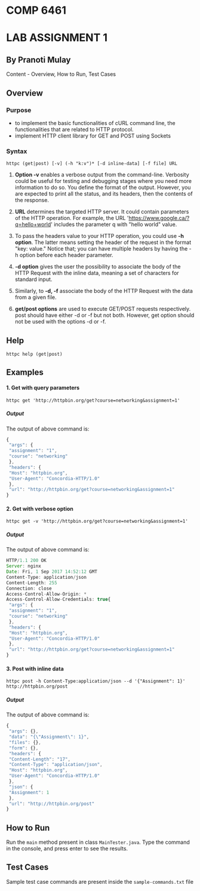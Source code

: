 # COMP 6461
# LAB ASSIGNMENT 1
## By Pranoti Mulay

Content - Overview, How to Run, Test Cases

## Overview 
### Purpose
- to implement the basic functionalities of cURL command line, the functionalities that are related to HTTP protocol.
- implement HTTP client library for GET and POST using Sockets

### Syntax
```httpc (get|post) [-v] (-h "k:v")* [-d inline-data] [-f file] URL```
1. **Option -v** enables a verbose output from the command-line. Verbosity could be useful
for testing and debugging stages where you need more information to do so. You
define the format of the output. However, you are expected to print all the status, and
its headers, then the contents of the response.

2. **URL** determines the targeted HTTP server. It could contain parameters of the HTTP
operation. For example, the URL 'https://www.google.ca/?q=hello+world' includes the
parameter q with "hello world" value.

3. To pass the headers value to your HTTP operation, you could use **-h option**. The latter
means setting the header of the request in the format "key: value." Notice that; you can
have multiple headers by having the -h option before each header parameter.

4. **-d option** gives the user the possibility to associate the body of the HTTP Request with the
inline data, meaning a set of characters for standard input.

5. Similarly, to **-d, -f** associate the body of the HTTP Request with the data from a given
file.

6. **get/post options** are used to execute GET/POST requests respectively. post should
have either -d or -f but not both. However, get option should not be used with the
options -d or -f.

## Help
```httpc help (get|post)```
## Examples
#### 1. Get with query parameters
```httpc get 'http://httpbin.org/get?course=networking&assignment=1'```
##### Output
The output of above command is:
```javascript
{
 "args": {
 "assignment": "1",
 "course": "networking"
 },
 "headers": {
 "Host": "httpbin.org",
 "User-Agent": "Concordia-HTTP/1.0"
 },
 "url": "http://httpbin.org/get?course=networking&assignment=1"
}
```
#### 2. Get with verbose option
```httpc get -v 'http://httpbin.org/get?course=networking&assignment=1'```
##### Output
The output of above command is:
```javascript
HTTP/1.1 200 OK
Server: nginx
Date: Fri, 1 Sep 2017 14:52:12 GMT
Content-Type: application/json
Content-Length: 255
Connection: close
Access-Control-Allow-Origin: *
Access-Control-Allow-Credentials: true{
 "args": {
 "assignment": "1",
 "course": "networking"
 },
 "headers": {
 "Host": "httpbin.org",
 "User-Agent": "Concordia-HTTP/1.0"
 },
 "url": "http://httpbin.org/get?course=networking&assignment=1"
}
```
#### 3. Post with inline data
```httpc post -h Content-Type:application/json --d '{"Assignment": 1}' http://httpbin.org/post```
##### Output
The output of above command is:
```javascript
{
 "args": {},
 "data": "{\"Assignment\": 1}",
 "files": {},
 "form": {},
 "headers": {
 "Content-Length": "17",
 "Content-Type": "application/json",
 "Host": "httpbin.org",
 "User-Agent": "Concordia-HTTP/1.0"
 },
 "json": {
 "Assignment": 1
 },
 "url": "http://httpbin.org/post"
}
```
## How to Run
Run the ```main``` method present in class ```MainTester.java```. Type the command in the console, and press enter to see the results.

## Test Cases
Sample test case commands are present inside the ```sample-commands.txt``` file
